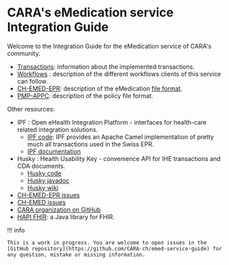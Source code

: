 # CARA's eMedication service Integration Guide

Welcome to the Integration Guide for the eMedication service of CARA's community.

- [Transactions](transactions/index.md): information about the implemented transactions.
- [Workflows](workflows/index.md) : description of the different workflows clients of this service can follow.
- [CH-EMED-EPR](emed/index.md): description of the eMedication [file format](https://build.fhir.org/ig/CARA-ch/ch-emed-epr/).
- [PMP-APPC](appc/index.md): description of the policy file format.

Other resources:

- IPF : Open eHealth Integration Platform - interfaces for health-care related integration solutions.
  - [IPF code](https://github.com/oehf/ipf): IPF provides an Apache Camel implementation of pretty much all transactions
  used in the Swiss EPR.
  - [IPF documentation](https://oehf.github.io/ipf-docs/)
- Husky : Health Usability Key - convenience API for IHE transactions and CDA documents.
  - [Husky code](https://github.com/project-husky/husky)
  - [Husky javadoc](https://project-husky.github.io/husky/)
  - [Husky wiki](https://github.com/project-husky/husky/wiki)
- [CH-EMED-EPR issues](https://github.com/CARA-ch/ch-emed-epr/issues?q=is%3Aissue+is%3Aopen+sort%3Aupdated-desc)
- [CH-EMED issues](https://github.com/hl7ch/ch-emed/issues?q=is%3Aissue+is%3Aopen+sort%3Aupdated-desc)
- [CARA organization on GitHub](https://github.com/CARA-ch)
- [HAPI FHIR](https://hapifhir.io): a Java library for FHIR.

!!! info

    This is a work in progress. You are welcome to open issues in the 
    [GitHub repository](https://github.com/CARA-ch/emed-service-guide) for any question, mistake or missing information.
